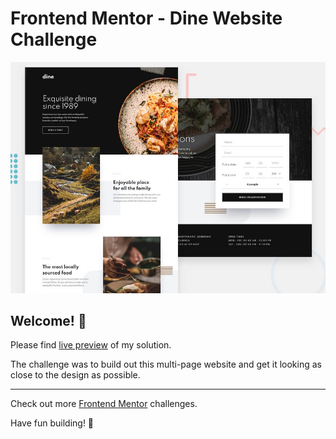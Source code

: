 # Frontend Mentor - Dine Website Challenge

![Design preview for the Dine Website Challenge coding challenge](./design/preview.jpg)

## Welcome! 👋

Please find [live preview](https://fem-dine-restaurant-website.vercel.app/) of my solution.

The challenge was to build out this multi-page website and get it looking as close to the design as possible.

___

Check out more [Frontend Mentor](https://www.frontendmentor.io) challenges.

Have fun building! 🚀
